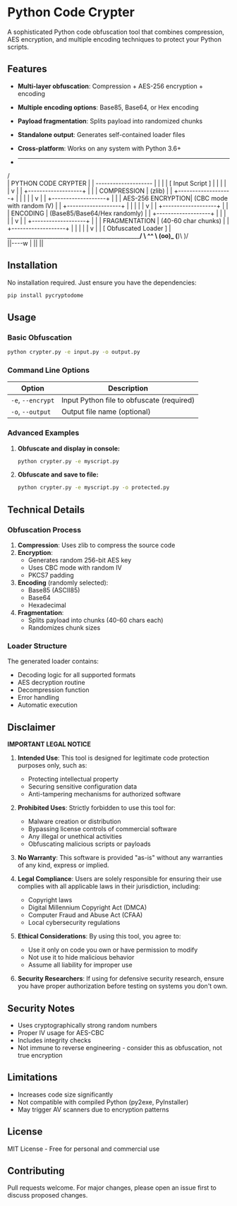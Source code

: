 # Python Code Crypter

A sophisticated Python code obfuscation tool that combines compression, AES encryption, and multiple encoding techniques to protect your Python scripts.

## Features

- **Multi-layer obfuscation**: Compression + AES-256 encryption + encoding
- **Multiple encoding options**: Base85, Base64, or Hex encoding
- **Payload fragmentation**: Splits payload into randomized chunks
- **Standalone output**: Generates self-contained loader files
- **Cross-platform**: Works on any system with Python 3.6+

-   _________________________________________________________
 /                                                         \
|   PYTHON CODE CRYPTER                                    |
|   --------------------                                   |
|                                                         |
|   [ Input Script ]                                       |
|         |                                                |
|         v                                                |
|   +-------------------+                                  |
|   |    COMPRESSION    |  (zlib)                          |
|   +-------------------+                                  |
|         |                                                |
|         v                                                |
|   +-------------------+                                  |
|   | AES-256 ENCRYPTION|  (CBC mode with random IV)       |
|   +-------------------+                                  |
|         |                                                |
|         v                                                |
|   +-------------------+                                  |
|   |    ENCODING       |  (Base85/Base64/Hex randomly)    |
|   +-------------------+                                  |
|         |                                                |
|         v                                                |
|   +-------------------+                                  |
|   |  FRAGMENTATION    |  (40-60 char chunks)            |
|   +-------------------+                                  |
|         |                                                |
|         v                                                |
|   [ Obfuscated Loader ]                                  |
 \_________________________________________________________/
        \   ^__^
         \  (oo)\_______
            (__)\       )\/\
                ||----w |
                ||     ||

## Installation

No installation required. Just ensure you have the dependencies:

```bash
pip install pycryptodome
```

## Usage

### Basic Obfuscation

```bash
python crypter.py -e input.py -o output.py
```

### Command Line Options

| Option        | Description                          |
|---------------|--------------------------------------|
| `-e`, `--encrypt` | Input Python file to obfuscate (required) |
| `-o`, `--output`  | Output file name (optional)          |

### Advanced Examples

1. **Obfuscate and display in console:**
   ```bash
   python crypter.py -e myscript.py
   ```

2. **Obfuscate and save to file:**
   ```bash
   python crypter.py -e myscript.py -o protected.py
   ```

## Technical Details

### Obfuscation Process

1. **Compression**: Uses zlib to compress the source code
2. **Encryption**:
   - Generates random 256-bit AES key
   - Uses CBC mode with random IV
   - PKCS7 padding
3. **Encoding** (randomly selected):
   - Base85 (ASCII85)
   - Base64
   - Hexadecimal
4. **Fragmentation**:
   - Splits payload into chunks (40-60 chars each)
   - Randomizes chunk sizes

### Loader Structure

The generated loader contains:
- Decoding logic for all supported formats
- AES decryption routine
- Decompression function
- Error handling
- Automatic execution

## Disclaimer

**IMPORTANT LEGAL NOTICE**

1. **Intended Use**: This tool is designed for legitimate code protection purposes only, such as:
   - Protecting intellectual property
   - Securing sensitive configuration data
   - Anti-tampering mechanisms for authorized software

2. **Prohibited Uses**: Strictly forbidden to use this tool for:
   - Malware creation or distribution
   - Bypassing license controls of commercial software
   - Any illegal or unethical activities
   - Obfuscating malicious scripts or payloads

3. **No Warranty**: This software is provided "as-is" without any warranties of any kind, express or implied.

4. **Legal Compliance**: Users are solely responsible for ensuring their use complies with all applicable laws in their jurisdiction, including:
   - Copyright laws
   - Digital Millennium Copyright Act (DMCA)
   - Computer Fraud and Abuse Act (CFAA)
   - Local cybersecurity regulations

5. **Ethical Considerations**: By using this tool, you agree to:
   - Use it only on code you own or have permission to modify
   - Not use it to hide malicious behavior
   - Assume all liability for improper use

6. **Security Researchers**: If using for defensive security research, ensure you have proper authorization before testing on systems you don't own.

## Security Notes

- Uses cryptographically strong random numbers
- Proper IV usage for AES-CBC
- Includes integrity checks
- Not immune to reverse engineering - consider this as obfuscation, not true encryption

## Limitations

- Increases code size significantly
- Not compatible with compiled Python (py2exe, PyInstaller)
- May trigger AV scanners due to encryption patterns

## License

MIT License - Free for personal and commercial use

## Contributing

Pull requests welcome. For major changes, please open an issue first to discuss proposed changes.
